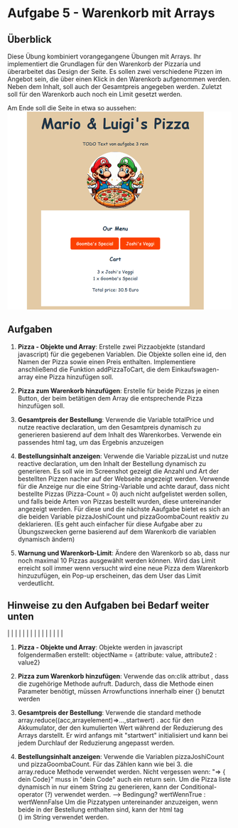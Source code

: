 # Aufgabe 5 - Warenkorb mit Arrays

## Überblick

Diese Übung kombiniert vorangegangene Übungen mit Arrays. Ihr implementiert die Grundlagen für den Warenkorb der Pizzaria und überarbeitet das Design der Seite. Es sollen zwei verschiedene Pizzen im Angebot sein, die über einen Klick in den Warenkorb aufgenommen werden. Neben dem Inhalt, soll auch der Gesamtpreis angegeben werden. Zuletzt soll für den Warenkorb auch noch ein Limit gesetzt werden.

Am Ende soll die Seite in etwa so aussehen: 
![Alt text](public/images/solution_screenshot.png?raw=true "Solution screenshot")

## Aufgaben

1. **Pizza - Objekte und Array**: Erstelle zwei Pizzaobjekte (standard javascript) für die gegebenen Variablen. Die Objekte sollen eine id, den Namen der Pizza sowie einen Preis enthalten. Implementiere anschließend die Funktion addPizzaToCart, die dem Einkaufswagen-array eine Pizza hinzufügen soll.

2. **Pizza zum Warenkorb hinzufügen**: Erstelle für beide Pizzas je einen Button, der beim betätigen dem Array die entsprechende Pizza hinzufügen soll.

3. **Gesamtpreis der Bestellung**: Verwende die Variable totalPrice und nutze reactive declaration, um den Gesamtpreis dynamisch zu generieren basierend auf dem Inhalt des Warenkorbes. Verwende ein passendes html tag, um das Ergebnis anzuzeigen

4. **Bestellungsinhalt anzeigen**: Verwende die Variable pizzaList und nutze reactive declaration, um den Inhalt der Bestellung dynamisch zu generieren. Es soll wie im Screenshot gezeigt die Anzahl und Art der bestellten Pizzen nacher auf der Webseite angezeigt werden. Verwende für die Anzeige nur die eine String-Variable und achte darauf, dass nicht bestellte Pizzas (Pizza-Count = 0) auch nicht aufgelistet werden sollen, und falls beide Arten von Pizzas bestellt wurden, diese untereinander angezeigt werden.
Für diese und die nächste Aaufgabe bietet es sich an die beiden Variable pizzaJoshiCount und pizzaGoombaCount reaktiv zu deklarieren. (Es geht auch einfacher für diese Aufgabe aber zu Übungszwecken gerne basierend auf dem Warenkorb die variablen dynamisch ändern) 

5. **Warnung und Warenkorb-Limit**: Ändere den Warenkorb so ab, dass nur noch maximal 10 Pizzas ausgewählt werden können. Wird das Limit erreicht soll immer wenn versucht wird eine neue Pizza dem Warenkorb hinzuzufügen, ein Pop-up erscheinen, das dem User das Limit verdeutlicht.

## Hinweise zu den Aufgaben bei Bedarf weiter unten

|
|
|
|
|
|
|
|
|
|
|
|
|
|
|

1. **Pizza - Objekte und Array**: Objekte werden in javascript folgendermaßen erstellt: 
objectName = {attribute: value, attribute2 : value2}

2. **Pizza zum Warenkorb hinzufügen**: Verwende das on:clik attribut , dass die zugehörige Methode aufruft. Dadurch, dass die Methode einen Parameter benötigt, müssen Arrowfunctions innerhalb einer {} benutzt werden

3. **Gesamtpreis der Bestellung**: Verwende die standard methode array.reduce((acc,arrayelement)=>...,startwert) . acc für den Akkumulator, der den kumulierten Wert während der Reduzierung des Arrays darstellt. Er wird anfangs mit "startwert" initialisiert und kann bei jedem Durchlauf der Reduzierung angepasst werden.  

4. **Bestellungsinhalt anzeigen**: Verwende die Variablen pizzaJoshiCount und pizzaGoombaCount. Für das Zählen kann wie bei 3. die array.reduce Methode verwendet werden. Nicht vergessen wenn: "=> { dein Code}" muss in "dein Code" auch ein return sein. 
Um die Pizza liste dynamisch in nur einem String zu generieren, kann der Conditional-operator (?) verwendet werden. 
    --> Bedingung? wertWennTrue : wertWennFalse 
Um die Pizzatypen untereinander anzuzeigen, wenn beide in der Bestellung enthalten sind, kann der html tag <br> (<!--br-->) im String verwendet werden.

